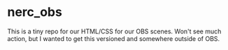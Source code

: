 # nerc_obs
This is a tiny repo for our HTML/CSS for our OBS scenes. Won't see much action, but I wanted to get this versioned and somewhere outside of OBS.
